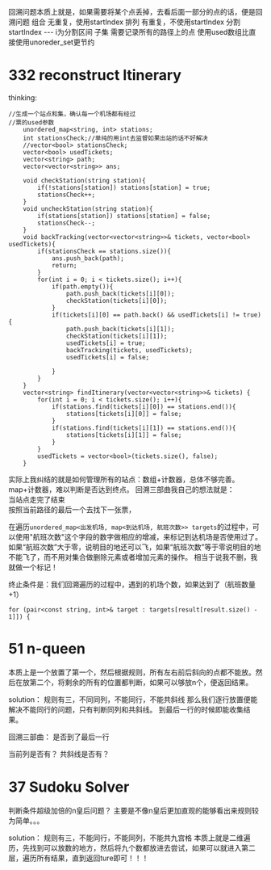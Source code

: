 回溯问题本质上就是，如果需要将某个点丢掉，去看后面一部分的点的话，便是回溯问题
组合 无重复，使用startIndex
排列 有重复，不使用startIndex
分割 startIndex --- i为分割区间
子集 需要记录所有的路径上的点
使用used数组比直接使用unoreder_set更节约

# 332 reconstruct ltinerary
thinking:
```
//生成一个站点和集，确认每一个机场都有经过
//票的used参数
    unordered_map<string, int> stations;
    int stationsCheck;//单纯的用int去监督如果出站的话不好解决
    //vector<bool> stationsCheck;
    vector<bool> usedTickets;
    vector<string> path;
    vector<vector<string>> ans;

    void checkStation(string station){
        if(!stations[station]) stations[station] = true;    
        stationsCheck++;
    }
    void uncheckStation(string station){
        if(stations[station]) stations[station] = false;    
        stationsCheck--;
    }
    void backTracking(vector<vector<string>>& tickets, vector<bool> usedTickets){
        if(stationsCheck == stations.size()){
            ans.push_back(path);
            return;
        }
        for(int i = 0; i < tickets.size(); i++){
            if(path.empty()){
                path.push_back(tickets[i][0]);
                checkStation(tickets[i][0]);
            }
            if(tickets[i][0] == path.back() && usedTickets[i] != true){
                path.push_back(tickets[i][1]);
                checkStation(tickets[i][1]);
                usedTickets[i] = true;
                backTracking(tickets, usedTickets);
                usedTickets[i] = false;

            }
        }
    }
    vector<string> findItinerary(vector<vector<string>>& tickets) {
        for(int i = 0; i < tickets.size(); i++){
            if(stations.find(tickets[i][0]) == stations.end()){
                stations[tickets[i][0]] = false;
            }
            if(stations.find(tickets[i][1]) == stations.end()){
                stations[tickets[i][1]] = false;
            }
        }
        usedTickets = vector<bool>(tickets.size(), false);     
    }
```
实际上我纠结的就是如何管理所有的站点：数组+计数器，总体不够完善。map+计数器，难以判断是否达到终点。
回溯三部曲我自己的想法就是：  
当站点走完了结束  
按照当前路径的最后一个去找下一张票，  

在遍历`unordered_map<出发机场, map<到达机场, 航班次数>> targets`的过程中，可以使用"航班次数"这个字段的数字做相应的增减，来标记到达机场是否使用过了。
如果“航班次数”大于零，说明目的地还可以飞，如果“航班次数”等于零说明目的地不能飞了，而不用对集合做删除元素或者增加元素的操作。
相当于说我不删，我就做一个标记！

终止条件是：我们回溯遍历的过程中，遇到的机场个数，如果达到了（航班数量+1）  

`for (pair<const string, int>& target : targets[result[result.size() - 1]]) {`

# 51 n-queen
本质上是一个放置了第一个，然后根据规则，所有左右前后斜向的点都不能放。然后在放第二个，将剩余的所有的位置都判断，如果可以够放n个，便返回结果。

solution：
规则有三，不同同列，不能同行，不能共斜线
那么我们逐行放置便能解决不能同行的问题，只有判断同列和共斜线。
到最后一行的时候即能收集结果。

回溯三部曲：
是否到了最后一行

当前列是否有？
共斜线是否有？

# 37 Sudoku Solver
判断条件超级加倍的n皇后问题？
主要是不像n皇后更加直观的能够看出来规则较为简单。。。

solution：
规则有三，不能同行，不能同列，不能共九宫格
本质上就是二维遍历，先找到可以放数的地方，然后将九个数都放进去尝试，如果可以就进入第二层，遍历所有结果，直到返回ture即可！！！
